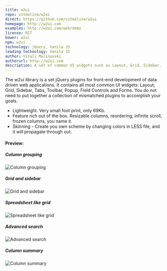 ```yaml
---
title: w2ui
repo: vitmalina/w2ui
direct: https://github.com/vitmalina/w2ui
homepage: http://w2ui.com
examples: http://w2ui.com/web/demo
license: MIT
bower: w2ui
npm: w2ui
technology: jQuery, Vanila JS
leading technology: Vanila JS
author: Vitali Malinouski
authorurl: http://w2ui.com
description: A set of common UI widgets such as Layout, Grid, Sidebar, Tabs, Toolbar, Popup, Field Controls and Forms.
---
```


The w2ui library is a set jQuery plugins for front-end development of data driven web applications. It contains all most common UI widgets: Layout, Grid, Sidebar, Tabs, Toolbar, Popup, Field Controls and Forms. You do not need to put together a collection of mismatched plugins to accomplish your goals.

* Lightweight. Very small foot print, only 69Kb.
* Feature rich out of the box. Resizable columns, reordering, infinite scroll, frozen columns, you name it.
* Skinning - Create you own scheme by changing colors in LESS file, and it will propagate through out.

#### Preview:

##### Column grouping
![Column grouping](/images/libraries/w2ui/w2ui-03.png "Column grouping")

##### Grid and sidebar
![Grid and sidebar](/images/libraries/w2ui/w2ui-02.png "Grid and sidebar")

##### Spreadsheet like grid
![Spreadsheet like grid](/images/libraries/w2ui/w2ui-01.png "Spreadsheet like grid")

##### Advanced search
![Advanced search](/images/libraries/w2ui/w2ui-04.png "Advanced search")

##### Column summary
![Column summary](/images/libraries/w2ui/w2ui-05.png "Column summary")
